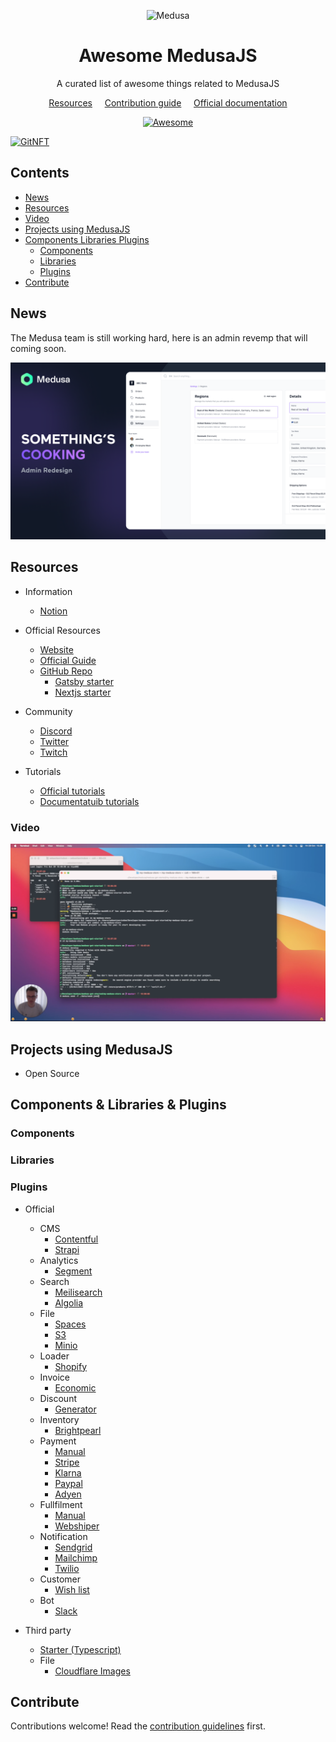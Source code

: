 <!--lint disable awesome-list-item-->
<div align="center">
  <p align="center">
    <img alt="Medusa" src="https://user-images.githubusercontent.com/7554214/129161578-19b83dc8-fac5-4520-bd48-53cba676edd2.png" width="200" />
  </p>
<h1>Awesome MedusaJS</h1>
<p>A curated list of awesome things related to MedusaJS</p>

<a href="#resources">Resources</a>
&nbsp;&nbsp;&nbsp;
<a href="CONTRIBUTING.md">Contribution guide</a>
&nbsp;&nbsp;&nbsp;
<a href="https://docs.medusajs.com/">Official documentation</a>

  <a href="https://awesome.re">
    <img src="https://awesome.re/badge.svg" alt="Awesome">
  </a>
</div>

[![GitNFT](https://img.shields.io/badge/%F0%9F%94%AE-Open%20in%20GitNFT-darkviolet?style=flat)](https://gitnft.quine.sh/app/commits/list/repo/awesome-medusajs)

## Contents <!-- omit in toc -->

- [News](#news)
- [Resources](#resources)
- [Video](#video)
- [Projects using MedusaJS](#projects-using-medusajs)
- [Components Libraries Plugins](#components-libraries-plugins)
  - [Components](#components)
  - [Libraries](#libraries)
  - [Plugins](#plugins)
- [Contribute](#contribute)

<!--lint enable awesome-list-item-->

## News

The Medusa team is still working hard, here is an admin revemp that will coming soon.

![Admin dashboard revemp](./assets/admin-revemp.png)

## Resources

- Information

  - [Notion](https://medusajs.notion.site/medusajs/Medusa-Home-3485f8605d834a07949b17d1a9f7eafd)

- Official Resources
  - [Website](https://www.medusajs.com/)
  - [Official Guide](https://docs.medusajs.com/)
  - [GitHub Repo](https://github.com/medusajs/medusa)
    - [Gatsby starter](https://github.com/medusajs/gatsby-starter-medusa)
    - [Nextjs starter](https://github.com/medusajs/nextjs-starter-medusa)
- Community

  - [Discord](https://discord.gg/xpCwq3Kfn8)
  - [Twitter](https://twitter.com/intent/follow?screen_name=medusajs)
  - [Twitch](https://www.twitch.tv/medusajs)

- Tutorials
  - [Official tutorials](https://www.medusajs.com/blog)
  - [Documentatuib tutorials](https://docs.medusajs.com/tutorial/set-up-your-development-environment)

### Video

[![Try it out](./assets/video-thumb-1.png)](https://cdn.loom.com/sessions/thumbnails/38d45d322cf749d6a20778c2b8afc07d-1635516731908.mp4)

## Projects using MedusaJS

- Open Source

## Components & Libraries & Plugins

### Components

### Libraries

### Plugins

- Official

  - CMS
    - [Contentful](https://docs.medusajs.com/add-plugins/contentful)
    - [Strapi](https://docs.medusajs.com/add-plugins/strapi)
  - Analytics
    - [Segment](https://docs.medusajs.com/add-plugins/segment)
  - Search
    - [Meilisearch](https://docs.medusajs.com/add-plugins/meilisearch)
    - [Algolia](https://docs.medusajs.com/add-plugins/algolia)
  - File
    - [Spaces](https://docs.medusajs.com/add-plugins/spaces)
    - [S3](https://docs.medusajs.com/add-plugins/s3)
    - [Minio](https://github.com/medusajs/medusa/tree/master/packages/medusa-file-minio)
  - Loader
    - [Shopify](https://github.com/medusajs/medusa/blob/master/packages/medusa-source-shopify/src/loaders/index.js)
  - Invoice
    - [Economic](https://github.com/medusajs/medusa/tree/master/packages/medusa-plugin-economic)
  - Discount
    - [Generator](https://github.com/medusajs/medusa/tree/master/packages/medusa-plugin-discount-generator)
  - Inventory
    - [Brightpearl](https://github.com/medusajs/medusa/tree/master/packages/medusa-plugin-brightpearl)
  - Payment
    - [Manual](https://github.com/medusajs/medusa/tree/master/packages/medusa-payment-manual)
    - [Stripe](https://docs.medusajs.com/add-plugins/stripe)
    - [Klarna](https://docs.medusajs.com/add-plugins/klarna)
    - [Paypal](https://docs.medusajs.com/add-plugins/paypal)
    - [Adyen](https://github.com/medusajs/medusa/tree/master/packages/medusa-payment-adyen)
  - Fullfilment
    - [Manual](https://github.com/medusajs/medusa/tree/master/packages/medusa-fulfillment-manual)
    - [Webshiper](https://github.com/medusajs/medusa/tree/master/packages/medusa-fulfillment-webshipper)
  - Notification
    - [Sendgrid](https://docs.medusajs.com/add-plugins/sendgrid)
    - [Mailchimp](https://github.com/medusajs/medusa/tree/master/packages/medusa-plugin-mailchimp)
    - [Twilio](https://github.com/medusajs/medusa/tree/master/packages/medusa-plugin-twilio-sms)
  - Customer
    - [Wish list](https://github.com/medusajs/medusa/tree/master/packages/medusa-plugin-wishlist)
  - Bot
    - [Slack](https://docs.medusajs.com/add-plugins/slack)

- Third party
  - [Starter (Typescript)](https://github.com/adrien2p/medusa-plugin-starter-ts)
  - File
    - [Cloudflare Images](https://github.com/drewdecarme/medusa-file-cloudflare-images)

## Contribute

Contributions welcome! Read the [contribution guidelines](CONTRIBUTING.md) first.
